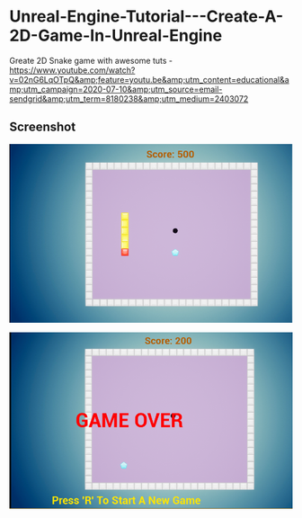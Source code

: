 # Unreal-Engine-Tutorial---Create-A-2D-Game-In-Unreal-Engine #

Greate 2D Snake game with awesome tuts - https://www.youtube.com/watch?v=02nG6LqOTpQ&amp;feature=youtu.be&amp;utm_content=educational&amp;utm_campaign=2020-07-10&amp;utm_source=email-sendgrid&amp;utm_term=8180238&amp;utm_medium=2403072

## Screenshot ##

![Screenshot](GameOn.png)

![Screenshot](GameOver.png)
